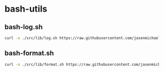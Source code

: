 # bash-utils

## bash-log.sh
```bash
curl -o ./src/lib/log.sh https://raw.githubusercontent.com/jasenmichael/bash-utils/main/bash-log.sh
```

## bash-format.sh
```bash
curl -o ./src/lib/format.sh https://raw.githubusercontent.com/jasenmichael/bash-utils/main/bash-format.sh
```



